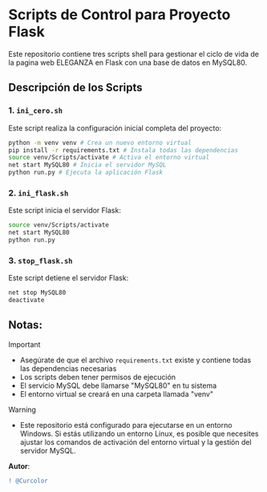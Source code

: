# Scripts de Control para Proyecto Flask

Este repositorio contiene tres scripts shell para gestionar el ciclo de vida de la pagina web ELEGANZA en Flask con una base de datos en MySQL80.

## Descripción de los Scripts

### 1. `ini_cero.sh`
Este script realiza la configuración inicial completa del proyecto:

```bash 
python -m venv venv # Crea un nuevo entorno virtual
pip install -r requirements.txt # Instala todas las dependencias
source venv/Scripts/activate # Activa el entorno virtual
net start MySQL80 # Inicia el servidor MySQL
python run.py # Ejecuta la aplicación Flask
```

### 2. `ini_flask.sh`
Este script inicia el servidor Flask:   
```bash
source venv/Scripts/activate
net start MySQL80
python run.py
```

### 3. `stop_flask.sh`
Este script detiene el servidor Flask:

```bash
net stop MySQL80
deactivate
```

## Notas: 
> [!IMPORTANT]
> - Asegúrate de que el archivo `requirements.txt` existe y contiene todas las dependencias necesarias
> - Los scripts deben tener permisos de ejecución
> - El servicio MySQL debe llamarse "MySQL80" en tu sistema
> - El entorno virtual se creará en una carpeta llamada "venv"

> [!WARNING]
> - Este repositorio está configurado para ejecutarse en un entorno Windows. Si estás utilizando un entorno Linux, es posible que necesites ajustar los comandos de activación del entorno virtual y la gestión del servidor MySQL. 
  
__Autor__: 
```diff 
! @Curcolor 
```